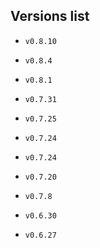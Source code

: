 ## Versions list
- `v0.8.10`
- `v0.8.4`
- `v0.8.1`
- `v0.7.31`
- `v0.7.25`
- `v0.7.24`
- `v0.7.24`
- `v0.7.20`

- `v0.7.8`
- `v0.6.30`

- `v0.6.27`








